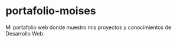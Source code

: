 # portafolio-moises
Mi portafolio web donde muestro mis proyectos y conocimientos de Desarrollo Web
